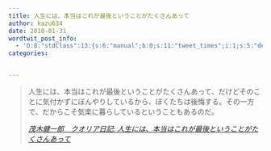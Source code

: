 ```yaml
---
title: 人生には、本当はこれが最後ということがたくさんあって
author: kazu634
date: 2010-01-31
wordtwit_post_info:
  - 'O:8:"stdClass":13:{s:6:"manual";b:0;s:11:"tweet_times";i:1;s:5:"delay";i:0;s:7:"enabled";i:1;s:10:"separation";s:2:"60";s:7:"version";s:3:"3.7";s:14:"tweet_template";b:0;s:6:"status";i:2;s:6:"result";a:0:{}s:13:"tweet_counter";i:2;s:13:"tweet_log_ids";a:1:{i:0;i:5087;}s:9:"hash_tags";a:0:{}s:8:"accounts";a:1:{i:0;s:7:"kazu634";}}'
categories:


---
```

<div class="section">
<blockquote title="茂木健一郎　クオリア日記" cite="http://kenmogi.cocolog-nifty.com/qualia/2010/01/post-e81c.html">
<p>
      人生には、本当はこれが最後ということがたくさんあって、だけどそのことに気付かずにぼんやりしているから、ぼくたちは後悔する。その一方で、だからこそ気楽に暮らしているということもあるのだ。
</p>
    
<p>
<cite><a href="http://kenmogi.cocolog-nifty.com/qualia/2010/01/post-e81c.html" onclick="__gaTracker('send', 'event', 'outbound-article', 'http://kenmogi.cocolog-nifty.com/qualia/2010/01/post-e81c.html', '茂木健一郎　クオリア日記: 人生には、本当はこれが最後ということがたくさんあって');" target="_blank">茂木健一郎　クオリア日記: 人生には、本当はこれが最後ということがたくさんあって</a></cite>
</p>
</blockquote>
</div>

